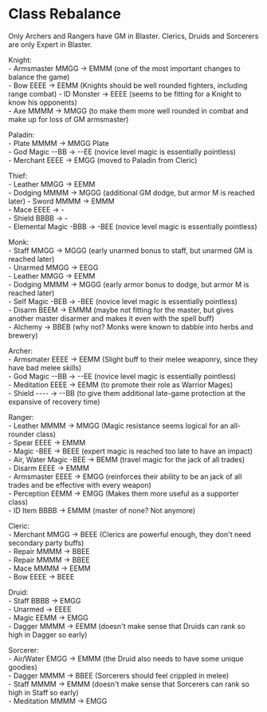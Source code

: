 # Class Rebalance
Only Archers and Rangers have GM in Blaster. Clerics, Druids and Sorcerers are only Expert in Blaster.

Knight:  
    - Armsmaster MMGG -> EMMM (one of the most important changes to balance the game)  
    - Bow EEEE -> EEMM  (Knights should be well rounded fighters, including range combat) 
    - ID Monster -> EEEE (seems to be fitting for a Knight to know his opponents)    
    - Axe MMMM -> MMGG (to make them more well rounded in combat and make up for loss of GM armsmaster)    

Paladin:  
    - Plate MMMM -> MMGG Plate  
    - God Magic --BB -> --EE (novice level magic is essentially pointless)  
    - Merchant EEEE -> EMGG (moved to Paladin from Cleric)

Thief:  
    - Leather MMGG -> EEMM    
    - Dodging MMMM -> MGGG (additional GM dodge, but armor M is reached later)
    - Sword MMMM -> EMMM  
    - Mace EEEE -> -  
    - Shield BBBB -> -  
    - Elemental Magic -BBB -> -BEE (novice level magic is essentially pointless)  

Monk:  
    - Staff MMGG -> MGGG (early unarmed bonus to staff, but unarmed GM is reached later)  
    - Unarmed MMGG -> EEGG  
    - Leather MMGG -> EEMM    
    - Dodging MMMM -> MGGG (early armor bonus to dodge, but armor M is reached later)  
    - Self Magic -BEB -> -BEE (novice level magic is essentially pointless)  
    - Disarm BEEM -> EMMM (maybe not fitting for the master, but gives another master disarmer and makes it even with the spell buff)  
    - Alchemy -> BBEB  (why not? Monks were known to dabble into herbs and brewery)

Archer:  
    - Armsmater EEEE -> EEMM (Slight buff to their melee weaponry, since they have bad melee skills)  
    - God Magic --BB -> --EE (novice level magic is essentially pointless)  
    - Meditation EEEE -> EEMM (to promote their role as Warrior Mages)  
    - Shield ---- -> --BB (to give them additional late-game protection at the expansive of recovery time)  

Ranger:  
    - Leather MMMM -> MMGG (Magic resistance seems logical for an all-rounder class)  
    - Spear EEEE -> EMMM      
    - Magic -BEE -> BEEE (expert magic is reached too late to have an impact)  
    - Air, Water Magic -BEE -> BEMM (travel magic for the jack of all trades)  
    - Disarm EEEE -> EMMM  
    - Armsmaster EEEE -> EMGG (reinforces their ability to be an jack of all trades and be effective with every weapon)    
    - Perception EEMM -> EMGG (Makes them more useful as a supporter class)      
    - ID Item BBBB -> EMMM (master of none? Not anymore)      

Cleric:  
    - Merchant MMGG -> BEEE (Clerics are powerful enough, they don't need secondary party buffs)    
    - Repair MMMM -> BBEE  
    - Repair MMMM -> BBEE  
    - Mace MMMM -> EEMM  
    - Bow EEEE -> BEEE  

Druid:  
    - Staff BBBB -> EMGG  
    - Unarmed -> EEEE  
    - Magic EEMM -> EMGG     
    - Dagger MMMM -> EEMM (doesn't make sense that Druids can rank so high in Dagger so early) 

Sorcerer:  
    - Air/Water EMGG -> EMMM  (the Druid also needs to have some unique goodies)  
    - Dagger MMMM -> BBEE (Sorcerers should feel crippled in melee)   
    - Staff MMMM -> EMMM (doesn't make sense that Sorcerers can rank so high in Staff so early)  
    - Meditation MMMM -> EMGG   

